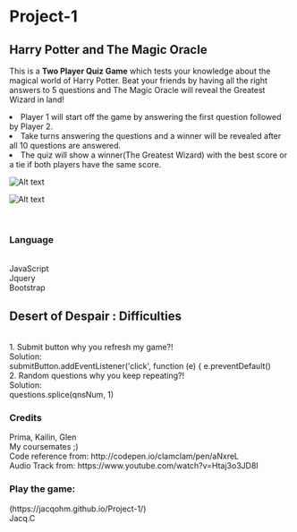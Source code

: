 # Project-1

<h2>Harry Potter and The Magic Oracle</h2>

This is a <strong>Two Player Quiz Game</strong> which tests your knowledge about the magical world of Harry Potter.
Beat your friends by having all the right answers to 5 questions and The Magic Oracle will reveal the Greatest Wizard in land!
<br>
<li>Player 1 will start off the game by answering the first question followed by Player 2.</li>
<li>Take turns answering the questions and a winner will be revealed after all 10 questions are answered.</li>
<li>The quiz will show a winner(The Greatest Wizard) with the best score or a tie if both players have the same score.</li>

![Alt text](http://gdurl.com/kYYl "Welcome page")

![Alt text](http://gdurl.com/mLBE "Player page")

<br>
<h3>Language</h3>
<br>
JavaScript
<br>
Jquery
<br>
Bootstrap
<br>
<h2>Desert of Despair : Difficulties</h2>
<br>
1. Submit button why you refresh my game?!
<br>
Solution: 
<br>
submitButton.addEventListener('click', function (e) {
    e.preventDefault()
<br>    
2. Random questions why you keep repeating?!
<br>
Solution:
<br>
questions.splice(qnsNum, 1)

<br>
<h3>Credits</h3> 
Prima, Kailin, Glen
<br>
My coursemates ;)
<br>
Code reference from:
http://codepen.io/clamclam/pen/aNxreL
<br>
Audio Track from:
https://www.youtube.com/watch?v=Htaj3o3JD8I
<br>
<h3>Play the game:</h3> (https://jacqohm.github.io/Project-1/)


<br>
Jacq.C
